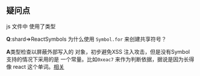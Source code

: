 ## 疑问点

js 文件中 使用了类型

**Q**:shard=>ReactSymbols 为什么使用 `Symbol.for` 来创建共享符号？

**A**类型检查以屏蔽外部写入的 对象，初步避免XSS 注入攻击，但是没有Symbol 支持的情况下采用的是 一个常量。比如`0xeac7` 来作为判断依据，据说是因为长得像 react 这个单词。[相关](<http://tech.colla.me/zh/show/why_react_tags_element_with_$$typeof>)

